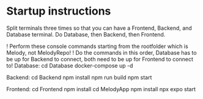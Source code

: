 # Startup instructions

Split terminals three times so that you can have a Frontend, Backend, and Database terminal. Do Database, then Backend, then Frontend.

! Perform these console commands starting from the rootfolder which is Melody, not MelodyRepo!
! Do the commands in this order, Database has to be up for Backend to connect, both need to be up for Frontend to connect to!
Database:
    cd Database
    docker-compose up -d

Backend:
    cd Backend
    npm install
    npm run build
    npm start

Frontend:
    cd Frontend
    npm install
    cd MelodyApp
    npm install
    npx expo start
